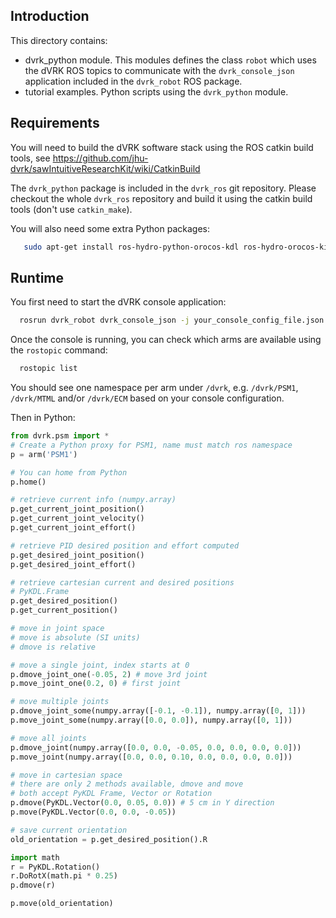 ## Introduction

This directory contains:
* dvrk_python module.  This modules defines the class `robot` which uses the dVRK ROS topics to communicate with the `dvrk_console_json` application included in the `dvrk_robot` ROS package.
* tutorial examples.  Python scripts using the `dvrk_python` module.

## Requirements

You will need to build the dVRK software stack using the ROS catkin build tools, see https://github.com/jhu-dvrk/sawIntuitiveResearchKit/wiki/CatkinBuild

The `dvrk_python` package is included in the `dvrk_ros` git repository.  Please checkout the whole `dvrk_ros` repository and build it using the catkin build tools (don't use `catkin_make`).

You will also need some extra Python packages:
```sh
   sudo apt-get install ros-hydro-python-orocos-kdl ros-hydro-orocos-kinematics-dynamics ros-hydro-tf
```

## Runtime

You first need to start the dVRK console application:
```sh
  rosrun dvrk_robot dvrk_console_json -j your_console_config_file.json
```

Once the console is running, you can check which arms are available using the `rostopic` command:
```sh
  rostopic list
```

You should see one namespace per arm under `/dvrk`, e.g. `/dvrk/PSM1`, `/dvrk/MTML` and/or `/dvrk/ECM` based on your console configuration.

Then in Python:
```python
from dvrk.psm import *
# Create a Python proxy for PSM1, name must match ros namespace
p = arm('PSM1')

# You can home from Python
p.home()

# retrieve current info (numpy.array)
p.get_current_joint_position()
p.get_current_joint_velocity()
p.get_current_joint_effort()

# retrieve PID desired position and effort computed
p.get_desired_joint_position()
p.get_desired_joint_effort()

# retrieve cartesian current and desired positions
# PyKDL.Frame
p.get_desired_position()
p.get_current_position()

# move in joint space
# move is absolute (SI units)
# dmove is relative

# move a single joint, index starts at 0
p.dmove_joint_one(-0.05, 2) # move 3rd joint
p.move_joint_one(0.2, 0) # first joint

# move multiple joints
p.dmove_joint_some(numpy.array([-0.1, -0.1]), numpy.array([0, 1]))
p.move_joint_some(numpy.array([0.0, 0.0]), numpy.array([0, 1]))

# move all joints
p.dmove_joint(numpy.array([0.0, 0.0, -0.05, 0.0, 0.0, 0.0, 0.0]))
p.move_joint(numpy.array([0.0, 0.0, 0.10, 0.0, 0.0, 0.0, 0.0]))

# move in cartesian space
# there are only 2 methods available, dmove and move
# both accept PyKDL Frame, Vector or Rotation
p.dmove(PyKDL.Vector(0.0, 0.05, 0.0)) # 5 cm in Y direction 
p.move(PyKDL.Vector(0.0, 0.0, -0.05))

# save current orientation
old_orientation = p.get_desired_position().R

import math
r = PyKDL.Rotation()
r.DoRotX(math.pi * 0.25)
p.dmove(r)

p.move(old_orientation)

```
